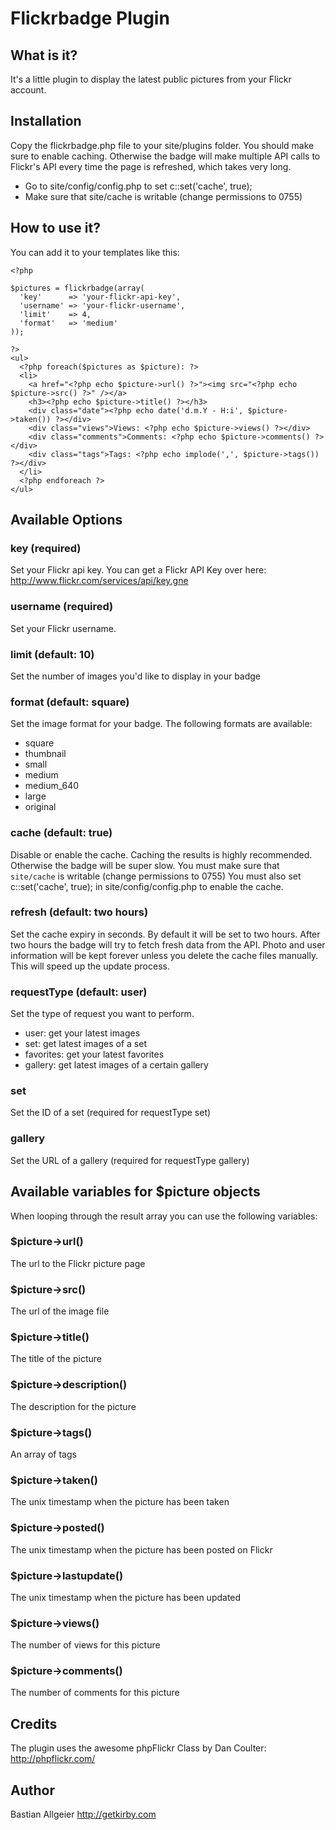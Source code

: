# Flickrbadge Plugin

## What is it?

It's a little plugin to display the latest public pictures from your Flickr account.

## Installation 

Copy the flickrbadge.php file to your site/plugins folder.
You should make sure to enable caching. Otherwise the badge will make multiple API calls to Flickr's API every time the page is refreshed, which takes very long. 

- Go to site/config/config.php to set c::set('cache', true);
- Make sure that site/cache is writable (change permissions to 0755)

## How to use it?

You can add it to your templates like this:

    <?php 
    
    $pictures = flickrbadge(array(
      'key'      => 'your-flickr-api-key',
      'username' => 'your-flickr-username',
      'limit'    => 4,
      'format'   => 'medium'
    ));
        
    ?>
    <ul>
      <?php foreach($pictures as $picture): ?>
      <li>
        <a href="<?php echo $picture->url() ?>"><img src="<?php echo $picture->src() ?>" /></a>
        <h3><?php echo $picture->title() ?></h3>
        <div class="date"><?php echo date('d.m.Y - H:i', $picture->taken()) ?></div>
        <div class="views">Views: <?php echo $picture->views() ?></div>
        <div class="comments">Comments: <?php echo $picture->comments() ?></div>
        <div class="tags">Tags: <?php echo implode(',', $picture->tags()) ?></div>
      </li>    
      <?php endforeach ?>
    </ul>


## Available Options

### key (required)

Set your Flickr api key. You can get a Flickr API Key over here: <http://www.flickr.com/services/api/key.gne>

### username (required)

Set your Flickr username. 
	    
### limit (default: 10)

Set the number of images you'd like to display in your badge

### format (default: square)

Set the image format for your badge. The following formats are available:

- square
- thumbnail
- small
- medium 
- medium_640
- large
- original

### cache (default: true)

Disable or enable the cache. Caching the results is highly recommended. Otherwise the badge will be super slow. You must make sure that `site/cache` is writable (change permissions to 0755) You must also set c::set('cache', true); in site/config/config.php to enable the cache. 

### refresh (default: two hours)

Set the cache expiry in seconds. By default it will be set to two hours. After two hours the badge will try to fetch fresh data from the API. Photo and user information will be kept forever unless you delete the cache files manually. This will speed up the update process. 

### requestType (default: user)

Set the type of request you want to perform.
- user: get your latest images
- set: get latest images of a set
- favorites: get your latest favorites
- gallery: get latest images of a certain gallery

### set

Set the ID of a set (required for requestType set)

### gallery

Set the URL of a gallery (required for requestType gallery)


## Available variables for $picture objects

When looping through the result array you can use the following variables:

### $picture->url()

The url to the Flickr picture page

### $picture->src()

The url of the image file

### $picture->title()

The title of the picture

### $picture->description()

The description for the picture

### $picture->tags() 

An array of tags

### $picture->taken()

The unix timestamp when the picture has been taken

### $picture->posted()

The unix timestamp when the picture has been posted on Flickr

### $picture->lastupdate()

The unix timestamp when the picture has been updated 

### $picture->views()

The number of views for this picture

### $picture->comments()

The number of comments for this picture


## Credits

The plugin uses the awesome phpFlickr Class by Dan Coulter: http://phpflickr.com/ 

## Author
Bastian Allgeier
<http://getkirby.com>